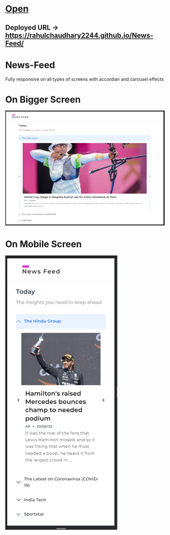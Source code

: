 # [Open](https://rahulchaudhary2244.github.io/News-Feed/)
## Deployed URL -> https://rahulchaudhary2244.github.io/News-Feed/

# News-Feed

Fully responsive on all types of screens with accordian and carousel effects

# On Bigger Screen

![image description](design/big-display.PNG)

# On Mobile Screen

![image description](design/mobile-display.PNG)
